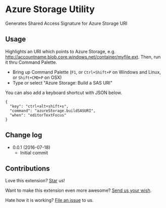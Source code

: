 # Azure Storage Utility
Generates Shared Access Signature for Azure Storage URI

## Usage
Highlights an URI which points to Azure Storage, e.g. http://accountname.blob.core.windows.net/container/myfile.ext. Then, run it thru Command Palette.
* Bring up Command Palette (`F1`, or `Ctrl+Shift+P` on Windows and Linux, or `Shift+CMD+P` on OSX)
* Type or select "Azure Storage: Build a SAS URI"

You can also add a keyboard shortcut with JSON below.
```
{
  "key": "ctrl+alt+shift+s",
  "command": "azureStorage.buildSASURI",
  "when": "editorTextFocus"
}
```

## Change log
* 0.0.1 (2016-07-18)
  * Initial commit

## Contributions
Love this extension? [Star](https://github.com/compulim/vscode-azure-storage-utility/stargazers) us!

Want to make this extension even more awesome? [Send us your wish](https://github.com/compulim/vscode-azure-storage-utility/issues/new/).

Hate how it is working? [File an issue](https://github.com/compulim/vscode-azure-storage-utility/issues/new/) to us.
